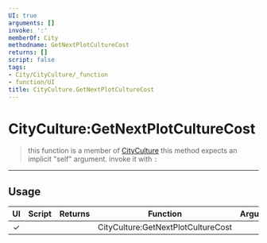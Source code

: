 ```yaml
---
UI: true
arguments: []
invoke: ':'
memberOf: City
methodname: GetNextPlotCultureCost
returns: []
script: false
tags:
- City/CityCulture/_function
- function/UI
title: CityCulture.GetNextPlotCultureCost
---
```

# CityCulture:GetNextPlotCultureCost
> this function is a member of [CityCulture](civ-6/lua/CityCulture.md)
> this method expects an implicit "self" argument. invoke it with `:`
-----
## Usage
|  UI | Script | Returns | Function | Arguments |
|:---:|:------:|-------:|:--------:|:---------|
|✓| ||CityCulture:GetNextPlotCultureCost||
